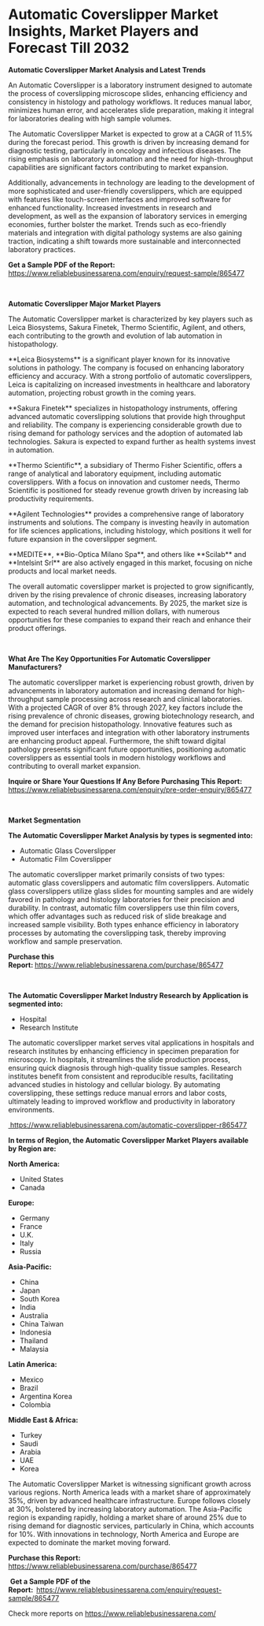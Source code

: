 <p><h1>Automatic Coverslipper Market Insights, Market Players and Forecast Till 2032</h1></p><p><strong>Automatic Coverslipper Market Analysis and Latest Trends</strong></p>
<p><p>An Automatic Coverslipper is a laboratory instrument designed to automate the process of coverslipping microscope slides, enhancing efficiency and consistency in histology and pathology workflows. It reduces manual labor, minimizes human error, and accelerates slide preparation, making it integral for laboratories dealing with high sample volumes.</p><p>The Automatic Coverslipper Market is expected to grow at a CAGR of 11.5% during the forecast period. This growth is driven by increasing demand for diagnostic testing, particularly in oncology and infectious diseases. The rising emphasis on laboratory automation and the need for high-throughput capabilities are significant factors contributing to market expansion.</p><p>Additionally, advancements in technology are leading to the development of more sophisticated and user-friendly coverslippers, which are equipped with features like touch-screen interfaces and improved software for enhanced functionality. Increased investments in research and development, as well as the expansion of laboratory services in emerging economies, further bolster the market. Trends such as eco-friendly materials and integration with digital pathology systems are also gaining traction, indicating a shift towards more sustainable and interconnected laboratory practices.</p></p>
<p><strong>Get a Sample PDF of the Report:&nbsp;</strong> <a href="https://www.reliablebusinessarena.com/enquiry/request-sample/865477?utm_campaign=2258&utm_medium=2&utm_source=Github&utm_content=ia&utm_term=21022025&utm_id=automatic-coverslipper">https://www.reliablebusinessarena.com/enquiry/request-sample/865477</a></p>
<p>&nbsp;</p>
<p><strong>Automatic Coverslipper Major Market Players</strong></p>
<p><p>The Automatic Coverslipper market is characterized by key players such as Leica Biosystems, Sakura Finetek, Thermo Scientific, Agilent, and others, each contributing to the growth and evolution of lab automation in histopathology.</p><p>**Leica Biosystems** is a significant player known for its innovative solutions in pathology. The company is focused on enhancing laboratory efficiency and accuracy. With a strong portfolio of automatic coverslippers, Leica is capitalizing on increased investments in healthcare and laboratory automation, projecting robust growth in the coming years.</p><p>**Sakura Finetek** specializes in histopathology instruments, offering advanced automatic coverslipping solutions that provide high throughput and reliability. The company is experiencing considerable growth due to rising demand for pathology services and the adoption of automated lab technologies. Sakura is expected to expand further as health systems invest in automation.</p><p>**Thermo Scientific**, a subsidiary of Thermo Fisher Scientific, offers a range of analytical and laboratory equipment, including automatic coverslippers. With a focus on innovation and customer needs, Thermo Scientific is positioned for steady revenue growth driven by increasing lab productivity requirements.</p><p>**Agilent Technologies** provides a comprehensive range of laboratory instruments and solutions. The company is investing heavily in automation for life sciences applications, including histology, which positions it well for future expansion in the coverslipper segment.</p><p>**MEDITE**, **Bio-Optica Milano Spa**, and others like **Scilab** and **Intelsint Srl** are also actively engaged in this market, focusing on niche products and local market needs.</p><p>The overall automatic coverslipper market is projected to grow significantly, driven by the rising prevalence of chronic diseases, increasing laboratory automation, and technological advancements. By 2025, the market size is expected to reach several hundred million dollars, with numerous opportunities for these companies to expand their reach and enhance their product offerings.</p></p>
<p>&nbsp;</p>
<p><strong>What Are The Key Opportunities For Automatic Coverslipper Manufacturers?</strong></p>
<p><p>The automatic coverslipper market is experiencing robust growth, driven by advancements in laboratory automation and increasing demand for high-throughput sample processing across research and clinical laboratories. With a projected CAGR of over 8% through 2027, key factors include the rising prevalence of chronic diseases, growing biotechnology research, and the demand for precision histopathology. Innovative features such as improved user interfaces and integration with other laboratory instruments are enhancing product appeal. Furthermore, the shift toward digital pathology presents significant future opportunities, positioning automatic coverslippers as essential tools in modern histology workflows and contributing to overall market expansion.</p></p>
<p><strong>Inquire or Share Your Questions If Any Before Purchasing This Report:</strong> <a href="https://www.reliablebusinessarena.com/enquiry/pre-order-enquiry/865477?utm_campaign=2258&utm_medium=2&utm_source=Github&utm_content=ia&utm_term=21022025&utm_id=automatic-coverslipper">https://www.reliablebusinessarena.com/enquiry/pre-order-enquiry/865477</a></p>
<p>&nbsp;</p>
<p><strong>Market Segmentation</strong></p>
<p><strong>The Automatic Coverslipper Market Analysis by types is segmented into:</strong></p>
<p><ul><li>Automatic Glass Coverslipper</li><li>Automatic Film Coverslipper</li></ul></p>
<p><p>The automatic coverslipper market primarily consists of two types: automatic glass coverslippers and automatic film coverslippers. Automatic glass coverslippers utilize glass slides for mounting samples and are widely favored in pathology and histology laboratories for their precision and durability. In contrast, automatic film coverslippers use thin film covers, which offer advantages such as reduced risk of slide breakage and increased sample visibility. Both types enhance efficiency in laboratory processes by automating the coverslipping task, thereby improving workflow and sample preservation.</p></p>
<p><strong>Purchase this Report:&nbsp;</strong><a href="https://www.reliablebusinessarena.com/purchase/865477?utm_campaign=2258&utm_medium=2&utm_source=Github&utm_content=ia&utm_term=21022025&utm_id=automatic-coverslipper">https://www.reliablebusinessarena.com/purchase/865477</a></p>
<p>&nbsp;</p>
<p><strong>The Automatic Coverslipper Market Industry Research by Application is segmented into:</strong></p>
<p><ul><li>Hospital</li><li>Research Institute</li></ul></p>
<p><p>The automatic coverslipper market serves vital applications in hospitals and research institutes by enhancing efficiency in specimen preparation for microscopy. In hospitals, it streamlines the slide production process, ensuring quick diagnosis through high-quality tissue samples. Research institutes benefit from consistent and reproducible results, facilitating advanced studies in histology and cellular biology. By automating coverslipping, these settings reduce manual errors and labor costs, ultimately leading to improved workflow and productivity in laboratory environments.</p></p>
<p><a href="https://www.reliablebusinessarena.com/automatic-coverslipper-r865477?utm_campaign=2258&utm_medium=2&utm_source=Github&utm_content=ia&utm_term=21022025&utm_id=automatic-coverslipper">&nbsp;https://www.reliablebusinessarena.com/automatic-coverslipper-r865477</a></p>
<p><strong>In terms of Region, the Automatic Coverslipper Market Players available by Region are:</strong></p>
<p>
    <p> <strong> North America: </strong>
        <ul>
            <li>United States</li>
            <li>Canada</li>
        </ul>
        </p> 
    <p> <strong> Europe: </strong>
        <ul>
            <li>Germany</li>
            <li>France</li>
            <li>U.K.</li>
            <li>Italy</li>
            <li>Russia</li>
        </ul>
        </p> 
    <p> <strong> Asia-Pacific: </strong>
        <ul>
            <li>China</li>
            <li>Japan</li>
            <li>South Korea</li>
            <li>India</li>
            <li>Australia</li>
            <li>China Taiwan</li>
            <li>Indonesia</li>
            <li>Thailand</li>
            <li>Malaysia</li>
        </ul>
        </p> 
    <p> <strong> Latin America: </strong>
        <ul>
            <li>Mexico</li>
            <li>Brazil</li>
            <li>Argentina Korea</li>
            <li>Colombia</li>
        </ul>
        </p> 
    <p> <strong> Middle East & Africa: </strong>
        <ul>
            <li>Turkey</li>
            <li>Saudi</li>
            <li>Arabia</li>
            <li>UAE</li>
            <li>Korea</li>
        </ul>
    </p>
    </p>
<p><p>The Automatic Coverslipper Market is witnessing significant growth across various regions. North America leads with a market share of approximately 35%, driven by advanced healthcare infrastructure. Europe follows closely at 30%, bolstered by increasing laboratory automation. The Asia-Pacific region is expanding rapidly, holding a market share of around 25% due to rising demand for diagnostic services, particularly in China, which accounts for 10%. With innovations in technology, North America and Europe are expected to dominate the market moving forward.</p></p>
<p><strong>Purchase this Report: </strong><a href="https://www.reliablebusinessarena.com/purchase/865477?utm_campaign=2258&utm_medium=2&utm_source=Github&utm_content=ia&utm_term=21022025&utm_id=automatic-coverslipper">https://www.reliablebusinessarena.com/purchase/865477</a></p>
<p>&nbsp;<strong>Get a Sample PDF of the Report:&nbsp;&nbsp;</strong><a href="https://www.reliablebusinessarena.com/enquiry/request-sample/865477?utm_campaign=2258&utm_medium=2&utm_source=Github&utm_content=ia&utm_term=21022025&utm_id=automatic-coverslipper">https://www.reliablebusinessarena.com/enquiry/request-sample/865477</a></p>
<p><strong></strong></p>
<p>Check more reports on <a href="https://www.reliablebusinessarena.com/?utm_campaign=2258&utm_medium=2&utm_source=Github&utm_content=ia&utm_term=21022025&utm_id=automatic-coverslipper">https://www.reliablebusinessarena.com/</a></p>